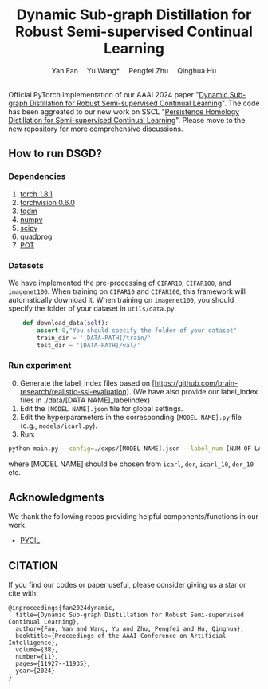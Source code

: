 <div align="center">
  
  <div>
  <h1>Dynamic Sub-graph Distillation for Robust Semi-supervised Continual Learning</h1>
  </div>

  <div>
      Yan Fan&emsp; Yu Wang*&emsp; Pengfei Zhu&emsp; Qinghua Hu
  </div>


  <br/>

</div>

Official PyTorch implementation of our AAAI 2024 paper "[Dynamic Sub-graph Distillation for Robust Semi-supervised Continual Learning](https://ojs.aaai.org/index.php/AAAI/article/view/29079)". The code has been aggreated to our new work on SSCL "[Persistence Homology Distillation for Semi-supervised Continual Learning](https://github.com/fanyan0411/PsHD)". Please move to the new repository for more comprehensive discussions. 



## How to run DSGD?


### Dependencies

1. [torch 1.8.1](https://github.com/pytorch/pytorch)
2. [torchvision 0.6.0](https://github.com/pytorch/vision)
3. [tqdm](https://github.com/tqdm/tqdm)
4. [numpy](https://github.com/numpy/numpy)
5. [scipy](https://github.com/scipy/scipy)
6. [quadprog](https://github.com/quadprog/quadprog)
7. [POT](https://github.com/PythonOT/POT)

### Datasets

We have implemented the pre-processing of `CIFAR10`,  `CIFAR100`, and  `imagenet100`. When training on `CIFAR10` and `CIFAR100`, this framework will automatically download it.  When training on `imagenet100`, you should specify the folder of your dataset in `utils/data.py`.

```python
    def download_data(self):
        assert 0,"You should specify the folder of your dataset"
        train_dir = '[DATA-PATH]/train/'
        test_dir = '[DATA-PATH]/val/'
```

### Run experiment
0. Generate the label_index files based on [https://github.com/brain-research/realistic-ssl-evaluation]. (We have also provide our label_index files in ./data/[DATA NAME]_labelindex)
1. Edit the `[MODEL NAME].json` file for global settings.
2. Edit the hyperparameters in the corresponding `[MODEL NAME].py` file (e.g., `models/icarl.py`).
3. Run:

```bash
python main.py --config=./exps/[MODEL NAME].json --label_num [NUM OF LABELED DATA]
```

where [MODEL NAME] should be chosen from `icarl`, `der`, `icarl_10`, `der_10` etc.



## Acknowledgments

We thank the following repos providing helpful components/functions in our work.

- [PYCIL](https://github.com/G-U-N/PyCIL)

## CITATION
If you find our codes or paper useful, please consider giving us a star or cite with:
```
@inproceedings{fan2024dynamic,
  title={Dynamic Sub-graph Distillation for Robust Semi-supervised Continual Learning},
  author={Fan, Yan and Wang, Yu and Zhu, Pengfei and Hu, Qinghua},
  booktitle={Proceedings of the AAAI Conference on Artificial Intelligence},
  volume={38},
  number={11},
  pages={11927--11935},
  year={2024}
}
```


